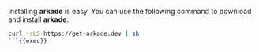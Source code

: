Installing **arkade** is easy. You can use the following command to download and install **arkade**:

```bash
curl -sLS https://get-arkade.dev | sh
```{{exec}}

